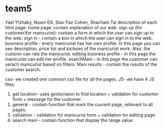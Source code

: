 # team5
Yael Ytzhaky, Noam Elli, Stav Paz Cohen, Shacham Tal
 description of each html page:
 home page: contain explanation of our web.
 sign up (for customer\for manicurist): contain a form in which the user can sign up to the web.
 sign in - contain a box in which the user can sign in to the web.
 business profile - every manicurist has her own profile. In this page you can see description, price list and pictures of the manicurist work. Also, the customr can rate the manicurist. 
 editing business profile - in this page the manicurist can edit her profile. 
 searchMani - in this page the customer can serach manicurist based on filters. 
 Mani results - contain the results of the customer search. 

 css- we created one common css file for all the pages. 
 JS-  we have 4 JS files: 
 1. get location- uses geoloctaion to find location + validation for customer form + message for the customer.
 2. general - contain function that mark the cuurent page, rellevant to all pages. 
 3. validation - validation for manicurist form + validation for editing page.
 4. search mani - contain function that display the range value.  

